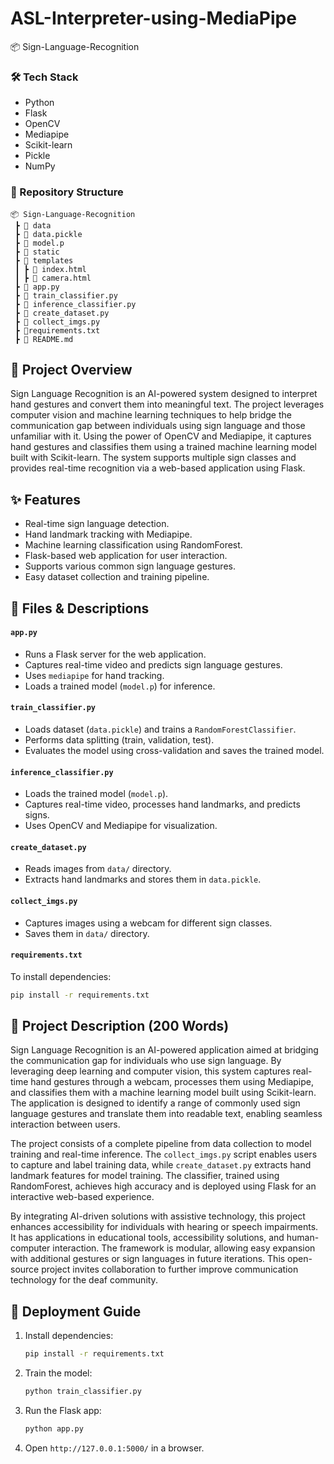 # ASL-Interpreter-using-MediaPipe
📦 Sign-Language-Recognition

### 🛠 Tech Stack
- Python
- Flask
- OpenCV
- Mediapipe
- Scikit-learn
- Pickle
- NumPy

### 📁 Repository Structure
```
📦 Sign-Language-Recognition
 ┣ 📂 data
 ┣ 📄 data.pickle
 ┣ 📄 model.p
 ┣ 📂 static
 ┣ 📂 templates
 ┃ ┣ 📄 index.html
 ┃ ┣ 📄 camera.html
 ┣ 📄 app.py
 ┣ 📄 train_classifier.py
 ┣ 📄 inference_classifier.py
 ┣ 📄 create_dataset.py
 ┣ 📄 collect_imgs.py
 ┣ 📄requirements.txt 
 ┣ 📄 README.md

```

## 📖 Project Overview
Sign Language Recognition is an AI-powered system designed to interpret hand gestures and convert them into meaningful text. The project leverages computer vision and machine learning techniques to help bridge the communication gap between individuals using sign language and those unfamiliar with it. Using the power of OpenCV and Mediapipe, it captures hand gestures and classifies them using a trained machine learning model built with Scikit-learn. The system supports multiple sign classes and provides real-time recognition via a web-based application using Flask.

## ✨ Features
- Real-time sign language detection.
- Hand landmark tracking with Mediapipe.
- Machine learning classification using RandomForest.
- Flask-based web application for user interaction.
- Supports various common sign language gestures.
- Easy dataset collection and training pipeline.

## 📜 Files & Descriptions

#### **`app.py`**
- Runs a Flask server for the web application.
- Captures real-time video and predicts sign language gestures.
- Uses `mediapipe` for hand tracking.
- Loads a trained model (`model.p`) for inference.

#### **`train_classifier.py`**
- Loads dataset (`data.pickle`) and trains a `RandomForestClassifier`.
- Performs data splitting (train, validation, test).
- Evaluates the model using cross-validation and saves the trained model.

#### **`inference_classifier.py`**
- Loads the trained model (`model.p`).
- Captures real-time video, processes hand landmarks, and predicts signs.
- Uses OpenCV and Mediapipe for visualization.

#### **`create_dataset.py`**
- Reads images from `data/` directory.
- Extracts hand landmarks and stores them in `data.pickle`.

#### **`collect_imgs.py`**
- Captures images using a webcam for different sign classes.
- Saves them in `data/` directory.

#### **`requirements.txt`**
To install dependencies:
```bash
pip install -r requirements.txt
```

## 📜 Project Description (200 Words)
Sign Language Recognition is an AI-powered application aimed at bridging the communication gap for individuals who use sign language. By leveraging deep learning and computer vision, this system captures real-time hand gestures through a webcam, processes them using Mediapipe, and classifies them with a machine learning model built using Scikit-learn. The application is designed to identify a range of commonly used sign language gestures and translate them into readable text, enabling seamless interaction between users.

The project consists of a complete pipeline from data collection to model training and real-time inference. The `collect_imgs.py` script enables users to capture and label training data, while `create_dataset.py` extracts hand landmark features for model training. The classifier, trained using RandomForest, achieves high accuracy and is deployed using Flask for an interactive web-based experience.

By integrating AI-driven solutions with assistive technology, this project enhances accessibility for individuals with hearing or speech impairments. It has applications in educational tools, accessibility solutions, and human-computer interaction. The framework is modular, allowing easy expansion with additional gestures or sign languages in future iterations. This open-source project invites collaboration to further improve communication technology for the deaf community.

## 🚀 Deployment Guide
1. Install dependencies:
   ```bash
   pip install -r requirements.txt
   ```
2. Train the model:
   ```bash
   python train_classifier.py
   ```
3. Run the Flask app:
   ```bash
   python app.py
   ```
4. Open `http://127.0.0.1:5000/` in a browser.
